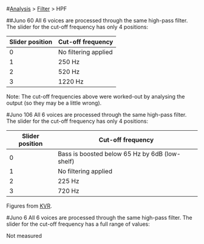 #[Analysis](../../README.md) > [Filter](../) > HPF

##Juno 60
All 6 voices are processed through the same high-pass filter. The slider for the cut-off frequency has only 4 positions:

| Slider position | Cut-off frequency |
| --- | --- |
| 0 | No filtering applied |
| 1 | 250 Hz |
| 2 | 520 Hz |
| 3 | 1220 Hz |

Note: The cut-off frequencies above were worked-out by analysing the output (so they may be a little wrong).

#Juno 106
All 6 voices are processed through the same high-pass filter. The slider for the cut-off frequency has only 4 positions:

| Slider position | Cut-off frequency |
| --- | --- |
| 0 | Bass is boosted below 65 Hz by 6dB (low-shelf) |
| 1 | No filtering applied |
| 2 | 225 Hz |
| 3 | 720 Hz |

Figures from [KVR](http://www.kvraudio.com/forum/viewtopic.php?t=313797).

#Juno 6
All 6 voices are processed through the same high-pass filter. The slider for the cut-off frequency has a full range of values:

Not measured